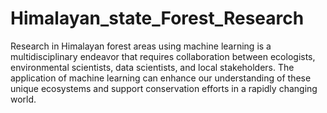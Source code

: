 # Himalayan_state_Forest_Research

Research in Himalayan forest areas using machine learning is a multidisciplinary endeavor that requires collaboration between ecologists, environmental scientists, data scientists, and local stakeholders. The application of machine learning can enhance our understanding of these unique ecosystems and support conservation efforts in a rapidly changing world.
